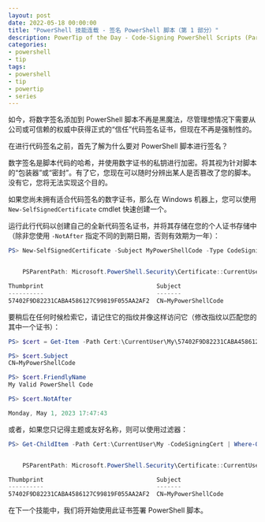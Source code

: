 ```yaml
---
layout: post
date: 2022-05-18 00:00:00
title: "PowerShell 技能连载 - 签名 PowerShell 脚本（第 1 部分）"
description: PowerTip of the Day - Code-Signing PowerShell Scripts (Part 1)
categories:
- powershell
- tip
tags:
- powershell
- tip
- powertip
- series
---
```

如今，将数字签名添加到 PowerShell 脚本不再是黑魔法，尽管理想情况下需要从公司或可信赖的权威中获得正式的“信任”代码签名证书，但现在不再是强制性的。

在进行代码签名之前，首先了解为什么要对 PowerShell 脚本进行签名？

数字签名是脚本代码的哈希，并使用数字证书的私钥进行加密。将其视为针对脚本的“包装器”或“密封”。有了它，您现在可以随时分辨出某人是否篡改了您的脚本。没有它，您将无法实现这个目的。

如果您尚未拥有适合代码签名的数字证书，那么在 Windows 机器上，您可以使用 `New-SelfSignedCertificate` cmdlet 快速创建一个。

运行此行代码以创建自己的全新代码签名证书，并将其存储在您的个人证书存储中（除非您使用 `-NotAfter` 指定不同的到期日期，否则有效期为一年）：

```powershell
PS> New-SelfSignedCertificate -Subject MyPowerShellCode -Type CodeSigningCert -CertStoreLocation Cert:\CurrentUser\my -FriendlyName 'My Valid PowerShell Code'


    PSParentPath: Microsoft.PowerShell.Security\Certificate::CurrentUser\my

Thumbprint                                Subject
----------                                -------
57402F9D82231CABA4586127C99819F055AA2AF2  CN=MyPowerShellCode  
```

要稍后在任何时候检索它，请记住它的指纹并像这样访问它（修改指纹以匹配您的其中一个证书）：

```powershell
PS> $cert = Get-Item -Path Cert:\CurrentUser\My\57402F9D82231CABA4586127C99819F055AA2AF2

PS> $cert.Subject
CN=MyPowerShellCode

PS> $cert.FriendlyName
My Valid PowerShell Code

PS> $cert.NotAfter

Monday, May 1, 2023 17:47:43  
```

或者，如果您只记得主题或友好名称，则可以使用过滤器：

```powershell
PS> Get-ChildItem -Path Cert:\CurrentUser\My -CodeSigningCert | Where-Object Subject -like *MyPowerShell*


    PSParentPath: Microsoft.PowerShell.Security\Certificate::CurrentUser\My

Thumbprint                                Subject
----------                                -------
57402F9D82231CABA4586127C99819F055AA2AF2  CN=MyPowerShellCode   
```

在下一个技能中，我们将开始使用此证书签署 PowerShell 脚本。

<!--本文国际来源：[Code-Signing PowerShell Scripts (Part 1)](https://community.idera.com/database-tools/powershell/powertips/b/tips/posts/code-signing-powershell-scripts-part-1)-->

